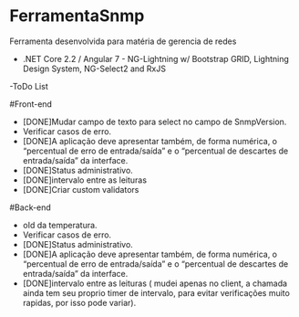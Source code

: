# FerramentaSnmp
Ferramenta desenvolvida para matéria de gerencia de redes


- .NET Core 2.2 / Angular 7 - NG-Lightning w/ Bootstrap GRID, Lightning Design System, NG-Select2 and RxJS

-ToDo List

#Front-end
- [DONE]Mudar campo de texto para select no campo de SnmpVersion.
- Verificar casos de erro.
- [DONE]A aplicação deve apresentar também, de forma numérica, o “percentual de erro de entrada/saída” e o “percentual de descartes de entrada/saída” da interface.
- [DONE]Status administrativo.
- [DONE]intervalo entre as leituras
- [DONE]Criar custom validators

#Back-end
- oId da temperatura.
- Verificar casos de erro.
- [DONE]Status administrativo.
- [DONE]A aplicação deve apresentar também, de forma numérica, o “percentual de erro de entrada/saída” e o “percentual de descartes de entrada/saída” da interface.
- [DONE]intervalo entre as leituras ( mudei apenas no client, a chamada ainda tem seu proprio timer de intervalo, para evitar verificações muito rapidas, por isso pode variar).
